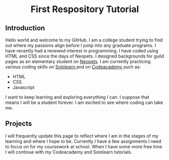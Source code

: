 <!DOCTYPE html>
<html>
<head>
  <h1 align="center">First Respository Tutorial
  </h1>
</head>
<body>
  <h2>Introduction
  </h2>
  <p>Hello world and welcome to my GitHub. I am a college student trying to find out where my passions align before I jump into any graduate programs. I have recently had a renewed interest in programming. I have coded using HTML and CSS since the days of Neopets. I designed backgrounds for guild pages as an elementary student on 
<a href=http://www.neopets.com/> Neopets</a>. I am currently practicing various coding skills on <a href=https://www.sololearn.com> Sololearn </a> and on <a href=https://www.codecademy.com/> Codeacademy </a> such as:
<ul>
  <li>HTML
  </li> 
  <li>CSS
  </li> 
  <li>Javascript
  </li>
  </ul>
  </p>
<p>I want to keep learning and exploring everything I can. I suppose that means I will be a student forever. I am excited to see where coding can take me.
</p>
  <h2>Projects
</h2>
  <p>I will frequently update this page to reflect where I am in the stages of my learning and where I hope to be. Currently I have a few assignments I need to focus on for my coursework at school. When I have some more free time I will continue with my Codeacademy and Sololearn tutorials.
</p>
</body>
</html>

